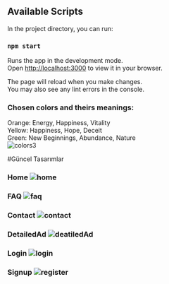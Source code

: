 ## Available Scripts

In the project directory, you can run:

### `npm start`

Runs the app in the development mode.\
Open [http://localhost:3000](http://localhost:3000) to view it in your browser.

The page will reload when you make changes.\
You may also see any lint errors in the console.

### Chosen colors and theirs meanings:
Orange: Energy, Happiness, Vitality\
Yellow: Happiness, Hope, Deceit\
Green: New Beginnings, Abundance, Nature\
![colors3](https://user-images.githubusercontent.com/94448231/227480603-48cc771b-3a53-4376-a15b-d049b1832ae8.PNG)


#Güncel Tasarımlar
### Home ![home](https://user-images.githubusercontent.com/94448231/227478055-5ac605f9-5645-4344-aa61-563c2f359975.png)
### FAQ ![faq](https://user-images.githubusercontent.com/94448231/227478115-f9eced62-8a38-4241-928e-1743754ed63e.png)
### Contact ![contact](https://user-images.githubusercontent.com/94448231/227478185-21003d48-d746-4d04-91f5-fe2a4f7a3bcd.png)
### DetailedAd ![deatiledAd](https://user-images.githubusercontent.com/94448231/227478227-e08f4b00-6e2c-4ecc-a529-2b00b6d606d4.png)
### Login ![login](https://user-images.githubusercontent.com/94448231/227478253-cf87b9e6-ed7f-4666-a5e0-88504c0ca328.png)
### Signup ![register](https://user-images.githubusercontent.com/94448231/227478291-d52ddc59-2e56-4c12-9ee6-344e6b534db3.png)
